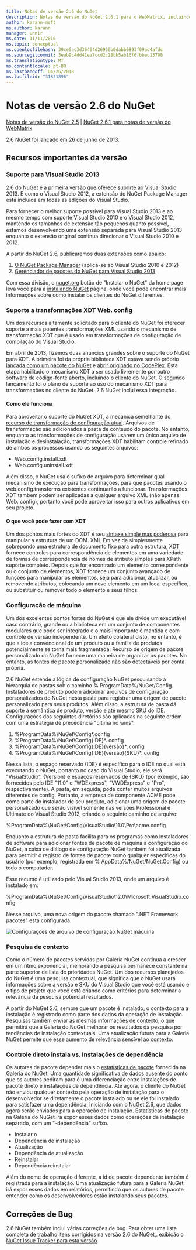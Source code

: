 ```yaml
---
title: Notas de versão 2.6 do NuGet
description: Notas de versão do NuGet 2.6.1 para o WebMatrix, incluindo correções de bugs, problemas conhecidos, recursos adicionados e DCRs.
author: karann-msft
ms.author: karann
manager: unnir
ms.date: 11/11/2016
ms.topic: conceptual
ms.openlocfilehash: 39ce6ac3d36464d26966b0dabb0893f09ad4afdc
ms.sourcegitcommit: 3eab9c4dd41ea7ccd2c28bb5ab16f6fbbec13708
ms.translationtype: MT
ms.contentlocale: pt-BR
ms.lasthandoff: 04/26/2018
ms.locfileid: "31821896"
---
```

# <a name="nuget-26-release-notes"></a>Notas de versão 2.6 do NuGet

[Notas de versão do NuGet 2.5](../release-notes/nuget-2.5.md) | [NuGet 2.6.1 para notas de versão do WebMatrix](../release-notes/nuget-2.6.1-for-webmatrix.md)

2.6 NuGet foi lançado em 26 de junho de 2013.

## <a name="notable-features-in-the-release"></a>Recursos importantes da versão

### <a name="support-for-visual-studio-2013"></a>Suporte para Visual Studio 2013

2.6 do NuGet é a primeira versão que oferece suporte ao Visual Studio 2013. E como o Visual Studio 2012, a extensão do NuGet Package Manager está incluída em todas as edições do Visual Studio.

Para fornecer o melhor suporte possível para Visual Studio 2013 e ao mesmo tempo com suporte Visual Studio 2010 e o Visual Studio 2012, mantendo os tamanhos de extensão tão pequenos quanto possível, estamos desenvolvendo uma extensão separada para Visual Studio 2013 enquanto o extensão original continua direcionar o Visual Studio 2010 e 2012.

A partir do NuGet 2.6, publicaremos duas extensões como abaixo:

1. [O NuGet Package Manager](https://marketplace.visualstudio.com/items?itemName=NuGetTeam.NuGetPackageManager) (aplica-se ao Visual Studio 2010 e 2012)
1. [Gerenciador de pacotes do NuGet para Visual Studio 2013](https://marketplace.visualstudio.com/items?itemName=NuGetTeam.NuGetPackageManagerforVisualStudio2013)

Com essa divisão, o [nuget.org](https://nuget.org) botão de "Instalar o NuGet" da home page leva você para a [instalando NuGet](../install-nuget-client-tools.md) página, onde você pode encontrar mais informações sobre como instalar os clientes do NuGet diferentes.

<a name="xdt"></a>

### <a name="xdt-webconfig-transformation-support"></a>Suporte a transformações XDT Web. config

Um dos recursos altamente solicitado para o cliente do NuGet foi oferecer suporte a mais potentes transformações XML usando o mecanismo de transformação XDT que é usado em transformações de configuração de compilação do Visual Studio.

Em abril de 2013, fizemos duas anúncios grandes sobre o suporte do NuGet para XDT. A primeira foi da própria biblioteca XDT estava sendo próprio [lançada como um pacote do NuGet](https://nuget.org/packages/Microsoft.Web.Xdt) e [abrir originado no CodePlex](http://xdt.codeplex.com/). Esta etapa habilitado o mecanismo XDT a ser usado livremente por outro software de código-fonte aberto, incluindo o cliente do NuGet. O segundo lançamento foi o plano de suporte ao uso do mecanismo XDT para transformações no cliente do NuGet. 2.6 NuGet inclui essa integração.

#### <a name="how-it-works"></a>Como ele funciona

Para aproveitar o suporte do NuGet XDT, a mecânica semelhante do [recurso de transformação de configuração atual](../create-packages/source-and-config-file-transformations.md).
Arquivos de transformação são adicionados à pasta de conteúdo do pacote. No entanto, enquanto as transformações de configuração usarem um único arquivo de instalação e desinstalação, transformações XDT habilitam controle refinado de ambos os processos usando os seguintes arquivos:

- Web.config.install.xdt
- Web.config.uninstall.xdt

Além disso, o NuGet usa o sufixo de arquivo para determinar qual mecanismo de execução para transformações, para que pacotes usando o web.config.transforms existentes continuarão a funcionar. Transformações XDT também podem ser aplicadas a qualquer arquivo XML (não apenas Web. config), portanto você pode aproveitar isso para outros aplicativos em seu projeto.

#### <a name="what-you-can-do-with-xdt"></a>O que você pode fazer com XDT

Um dos pontos mais fortes do XDT é seu [sintaxe simple mas poderosa](http://msdn.microsoft.com/library/dd465326.aspx) para manipular a estrutura de um DOM. XML Em vez de simplesmente sobrepondo uma estrutura de documento fixo para outra estrutura, XDT fornece controles para correspondência de elementos em uma variedade de formas de correspondência de nomes de atributo simples para XPath suporte completo. Depois que for encontrado um elemento correspondente ou o conjunto de elementos, XDT fornece um conjunto avançado de funções para manipular os elementos, seja para adicionar, atualizar, ou removendo atributos, colocando um novo elemento em um local específico, ou substituir ou remover todo o elemento e seus filhos.

### <a name="machine-wide-configuration"></a>Configuração de máquina

Um dos excelentes pontos fortes do NuGet é que ele divide um executável caso contrário, grande ou a biblioteca em um conjunto de componentes modulares que pode ser integrado e o mais importante é mantida e com controle de versão independente. Um efeito colateral disto, no entanto, é que a ideia convencional de um produto ou a família de produtos potencialmente se torna mais fragmentada.
Recurso de origem de pacote personalizado do NuGet fornece uma maneira de organizar os pacotes. No entanto, as fontes de pacote personalizado não são detectáveis por conta própria.

2.6 NuGet estende a lógica de configuração NuGet pesquisando a hierarquia de pastas sob o caminho % ProgramData%/NuGet/Config. Instaladores de produto podem adicionar arquivos de configuração personalizados do NuGet nesta pasta para registrar uma origem de pacote personalizado para seus produtos. Além disso, a estrutura de pasta dá suporte à semântica de produto, versão e até mesmo SKU do IDE. Configurações dos seguintes diretórios são aplicadas na seguinte ordem com uma estratégia de precedência "última no wins".

1. %ProgramData%\NuGet\Config\*.config
2. %ProgramData%\NuGet\Config\{IDE}\*. config
3. %ProgramData%\NuGet\Config\{IDE}\{versão}\*. config
4. %ProgramData%\NuGet\Config\{IDE}\{versão}\{SKU}\*. config

Nessa lista, o espaço reservado {IDE} é específico para o IDE no qual está executando o NuGet, portanto no caso do Visual Studio, ele será "VisualStudio". {Version} e espaços reservados de {SKU} (por exemplo, são fornecidos pelo IDE "11.0" e "WDExpress", "VWDExpress" e "Pro", respectivamente). A pasta, em seguida, pode conter muitos arquivos diferentes de config.
Portanto, a empresa de componente ACME pode, como parte do instalador de seu produto, adicionar uma origem de pacote personalizado que serão visível somente nas versões Professional e Ultimate do Visual Studio 2012, criando o seguinte caminho de arquivo:

%ProgramData%\NuGet\Config\VisualStudio\11.0\Pro\acme.config

Enquanto a estrutura de pasta facilita para os programas como instaladores de software para adicionar fontes de pacote de máquina a configuração do NuGet, a caixa de diálogo de configuração NuGet também foi atualizada para permitir o registro de fontes de pacote como qualquer específicas do usuário (por exemplo, registrada em % AppData%/NuGet/NuGet.Config) ou todo o computador.

Esse recurso é utilizado pelo Visual Studio 2013, onde um arquivo é instalado em:

%ProgramData%\NuGet\Config\VisualStudio\12.0\Microsoft.VisualStudio.config

Nesse arquivo, uma nova origem do pacote chamada ".NET Framework pacotes" está configurada.

![Configurações de arquivo de configuração NuGet máquina](./media/NuGet-Config-File-Machine-Wide.png)

### <a name="contextualizing-search"></a>Pesquisa de contexto

Como o número de pacotes servidas por Galeria NuGet continua a crescer em um ritmo exponencial, melhorando a pesquisa permanece constante na parte superior da lista de prioridades NuGet. Um dos recursos planejados do NuGet é uma pesquisa contextual, que significa que o NuGet usará informações sobre a versão e SKU do Visual Studio que você está usando e o tipo de projeto que você está criando como critérios para determinar a relevância da pesquisa potencial resultados.

A partir do NuGet 2.6, sempre que um pacote é instalado, o contexto para a instalação é registrado como parte dos dados da operação de instalação.  Pesquisas também enviar as mesmas informações de contexto, o que permitirá que a Galeria do NuGet melhorar os resultados da pesquisa por tendências de instalação contextuais.  Uma atualização futura para a Galeria NuGet permite que esse aumento de relevância sensível ao contexto.

### <a name="tracking-direct-installs-vs-dependency-installs"></a>Controle direto instala vs. Instalações de dependência

Os autores de pacote depender mais o [estatísticas de pacote](http://blog.nuget.org/20130226/Introducing-Package-Statistics.html) fornecida na Galeria do NuGet.  Uma quantidade significativa de dados ausente do ponto que os autores pediram para é uma diferenciação entre instalações de pacote direto e instalações de dependência.  Até agora, o cliente do NuGet não enviou qualquer contexto pela operação de instalação para o desenvolvedor se diretamente o pacote instalado ou se ele foi instalado para satisfazer uma dependência.
Iniciando com o NuGet 2.6, que dados agora serão enviados para a operação de instalação.  Estatísticas de pacote na Galeria do NuGet irá expor esses dados como operações de instalação separado, com um "-dependência" sufixo.

* Instalar o
* Dependência de instalação
* Atualização
* Dependência de atualização
* Reinstalar
* Dependência reinstalar

Além do nome de operação diferente, a id de pacote dependente também é registrada para a instalação.  Uma atualização futura para a Galeria NuGet irá expor esses dados em relatórios, permitindo que os autores de pacote entender como os desenvolvedores estão instalando seus pacotes.

## <a name="bug-fixes"></a>Correções de Bug

2.6 NuGet também inclui várias correções de bug. Para obter uma lista completa de trabalho itens corrigidos na versão 2.6 do NuGet,. exibição o [NuGet Issue Tracker para esta versão](https://nuget.codeplex.com/workitem/list/advanced?keyword=&status=Closed&type=All&priority=All&release=NuGet%202.6&assignedTo=All&component=All&sortField=LastUpdatedDate&sortDirection=Descending&page=0&reasonClosed=All).